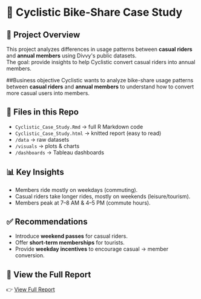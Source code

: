 # 🚴 Cyclistic Bike-Share Case Study

## 📌 Project Overview
This project analyzes differences in usage patterns between **casual riders** and **annual members** using Divvy's public datasets.  
The goal: provide insights to help Cyclistic convert casual riders into annual members.

##Business objective
Cyclistic wants to analyze bike-share usage patterns between **casual riders** and **annual members** to understand how to convert more casual users into members.

## 📂 Files in this Repo
- `Cyclistic_Case_Study.Rmd` → full R Markdown code
- `Cyclistic_Case_Study.html` → knitted report (easy to read)
- `/data` → raw datasets
- `/visuals` → plots & charts
- `/dashboards` → Tableau dashboards
  

## 📊 Key Insights
- Members ride mostly on weekdays (commuting).
- Casual riders take longer rides, mostly on weekends (leisure/tourism).
- Members peak at 7–8 AM & 4–5 PM (commute hours).

## ✅ Recommendations
- Introduce **weekend passes** for casual riders.
- Offer **short-term memberships** for tourists.
- Provide **weekday incentives** to encourage casual → member conversion.

## 🔗 View the Full Report
👉 [View Full Report](https://yisusnevarez.github.io/repo-name/cyclistic-bike-share--case-study.v2Rmd.html)



